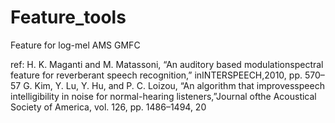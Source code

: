 # Feature_tools
Feature for 
log-mel
AMS
GMFC

ref:
H.  K.  Maganti  and  M.  Matassoni,  “An  auditory  based  modulationspectral feature for reverberant speech recognition,” inINTERSPEECH,2010, pp. 570–57
G. Kim, Y. Lu, Y. Hu, and P. C. Loizou, “An algorithm that improvesspeech  intelligibility  in  noise  for  normal-hearing  listeners,”Journal ofthe Acoustical Society of America, vol. 126, pp. 1486–1494, 20

